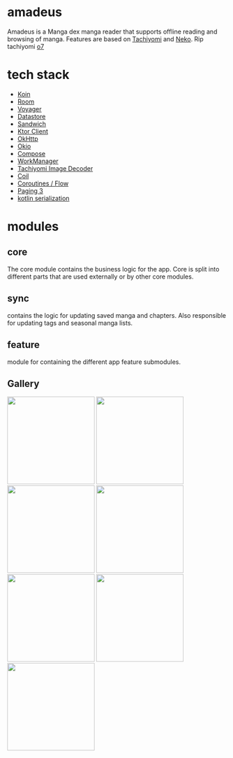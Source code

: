 # amadeus
Amadeus is a Manga dex manga reader that supports offline reading and browsing of manga.
Features are based on [Tachiyomi](https://tachiyomi.org/) and [Neko](https://tachiyomi.org/forks/Neko/). 
Rip tachiyomi [o7]("https://www.youtube.com/watch?v=EAk8PjCsXQ8")

# tech stack
- [Koin](https://insert-koin.io/)
- [Room](https://developer.android.com/jetpack/androidx/releases/room)
- [Voyager](https://voyager.adriel.cafe/)
- [Datastore](https://developer.android.com/jetpack/androidx/releases/datastore)
- [Sandwich](https://github.com/skydoves/sandwich)
- [Ktor Client](https://ktor.io/)
- [OkHttp](https://square.github.io/okhttp/)
- [Okio](https://square.github.io/okio/)
- [Compose](https://developer.android.com/jetpack/compose)
- [WorkManager](https://developer.android.com/topic/libraries/architecture/workmanager)
- [Tachiyomi Image Decoder](https://github.com/tachiyomiorg/image-decoder)
- [Coil](https://coil-kt.github.io/coil/)
- [Coroutines / Flow](https://kotlinlang.org/docs/coroutines-overview.html)
- [Paging 3](https://developer.android.com/topic/libraries/architecture/paging/v3-overview)
- [kotlin serialization](https://kotlinlang.org/docs/serialization.html)

# modules

## core 
The core module contains the business logic for the app. 
Core is split into different parts that are used externally or by other core modules.

## sync
contains the logic for updating saved manga and chapters. Also responsible for updating tags and seasonal manga lists.

## feature
module for containing the different app feature submodules.

## Gallery
<img src="https://github.com/SilvVF/amadeus/assets/98186105/76a84abc-c7c4-4848-82ad-67514863031c" width='200'>
<img src="https://github.com/SilvVF/amadeus/assets/98186105/1cab0d54-5f98-4286-9acc-ebd838a0bcc1" width='200'>
<img src="https://github.com/SilvVF/amadeus/assets/98186105/4106fb39-a123-406d-bdb0-1e68ee6d23dc" width='200'>
<img src="https://github.com/SilvVF/amadeus/assets/98186105/18c67894-678e-463c-aac2-403a880901ed" width='200'>
<img src="https://github.com/SilvVF/amadeus/assets/98186105/144d0933-5fc0-4b01-b57e-ab22cb5c9f0b" width='200'>
<img src="https://github.com/SilvVF/amadeus/assets/98186105/f335bb8b-0cfe-4fa6-a591-3bcb970ee8ad" width='200'>
<img src="https://github.com/SilvVF/amadeus/assets/98186105/f561cdf8-804a-4a60-b266-74495e43b2a5" width='200'>



